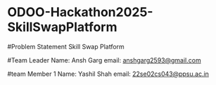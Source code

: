 # ODOO-Hackathon2025-SkillSwapPlatform

#Problem Statement
Skill Swap Platform

#Team Leader
Name: Ansh Garg
email: anshgarg2593@gmail.com

#team Member 1
Name: Yashil Shah
email: 22se02cs043@ppsu.ac.in
